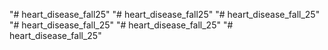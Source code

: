 "# heart_disease_fall25" 
"# heart_disease_fall25" 
"# heart_disease_fall_25" 
"# heart_disease_fall_25" 
"# heart_disease_fall_25" 
"# heart_disease_fall_25" 

